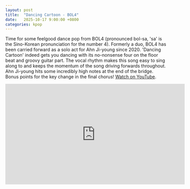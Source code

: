 ```yaml
---
layout: post
title:  "Dancing Cartoon - BOL4"
date:   2025-10-17 9:00:00 +0800
categories: kpop
---
```


Time for some feelgood dance pop from BOL4 (pronounced bol-sa, 'sa' is the Sino-Korean pronunciation for the number 4). Formerly a duo, BOL4 has been carried forward as a solo act for Ahn Ji-young since 2020. 'Dancing Cartoon' indeed gets you dancing with its no-nonsense four on the floor beat and groovy guitar part. The vocal rhythm makes this song easy to sing along to and keeps the momentum of the song driving forwards throughout. Ahn Ji-young hits some incredibly high notes at the end of the bridge. Bonus points for the key change in the final chorus! <a href="https://www.youtube.com/watch?v=ZcwORBWKl-U">Watch on YouTube</a>.

<iframe width="560" height="315" src="https://www.youtube.com/embed/ZcwORBWKl-U" title="YouTube video player" frameborder="0" allowfullscreen></iframe>
